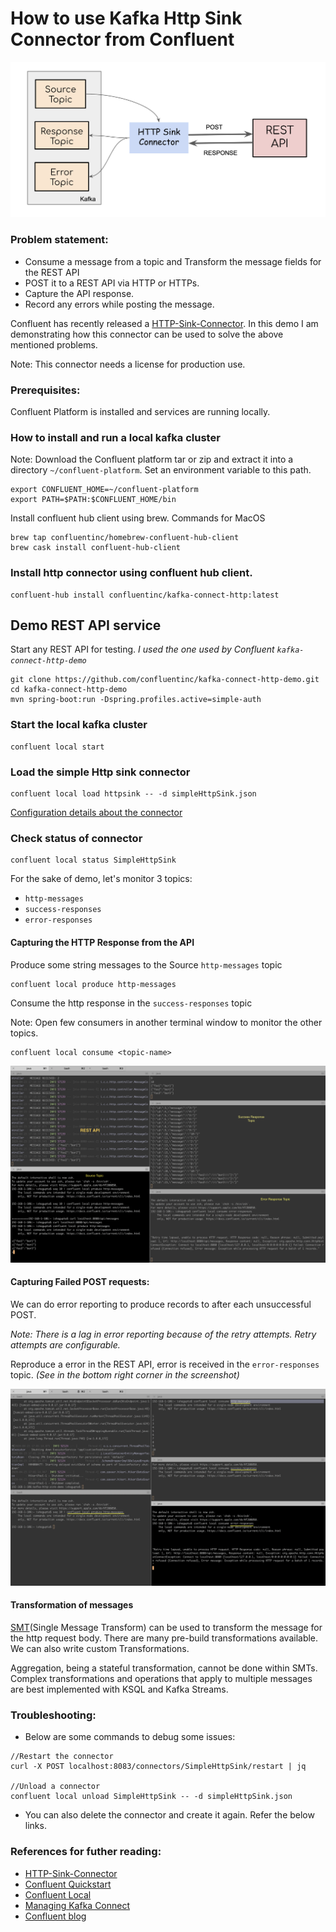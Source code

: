 # How to use Kafka Http Sink Connector from Confluent

![An example use case](./images/HTTP-Sink-Connector.png)

### Problem statement:
- Consume a message from a topic and Transform the message fields for the REST API
- POST it to a REST API via HTTP or HTTPs.
- Capture the API response.
- Record any errors while posting the message.

Confluent has recently released a [HTTP-Sink-Connector](https://docs.confluent.io/current/connect/kafka-connect-http/index.html#connect-http-connector). In this demo I am demonstrating how this connector can be used to solve the above mentioned problems.

Note: This connector needs a license for production use.

### Prerequisites:

Confluent Platform is installed and services are running locally.

### How to install and run a local kafka cluster

Note: Download the Confluent platform tar or zip and extract it into a directory `~/confluent-platform`. Set an environment variable to this path.

```
export CONFLUENT_HOME=~/confluent-platform
export PATH=$PATH:$CONFLUENT_HOME/bin
```
Install confluent hub client using brew. Commands for MacOS

```
brew tap confluentinc/homebrew-confluent-hub-client
brew cask install confluent-hub-client
```

### Install http connector using confluent hub client.

```
confluent-hub install confluentinc/kafka-connect-http:latest
```

## Demo REST API service

Start any REST API for testing.
*I used the one used by Confluent `kafka-connect-http-demo`*

```
git clone https://github.com/confluentinc/kafka-connect-http-demo.git
cd kafka-connect-http-demo
mvn spring-boot:run -Dspring.profiles.active=simple-auth
```

### Start the local kafka cluster

```
confluent local start
```

### Load the simple Http sink connector

```
confluent local load httpsink -- -d simpleHttpSink.json
```

[Configuration details about the connector](https://docs.confluent.io/current/connect/kafka-connect-http/connector_config.html#connection)

### Check status of connector

```
confluent local status SimpleHttpSink
```
For the sake of demo, let's monitor 3 topics:
- `http-messages`
- `success-responses`
- `error-responses`

#### Capturing the HTTP Response from the API

Produce some string messages to the Source `http-messages` topic
```
confluent local produce http-messages
```

Consume the http response in the `success-responses` topic

Note: Open few consumers in another terminal window to monitor the other topics.

```
confluent local consume <topic-name>
```

![Messages received in Success response topic](./images/Success-Response-Topic.png)

#### Capturing Failed POST requests:

We can do error reporting to produce records to after each unsuccessful POST.

*Note: There is a lag in error reporting because of the retry attempts. Retry attempts are configurable.*

Reproduce a error in the REST API, error is received in the `error-responses` topic.
*(See in the bottom right corner in the screenshot)*

![Messages in Error Response topic](./images/Error-Response-topic.png)

#### Transformation of messages

[SMT](https://www.confluent.io/blog/kafka-connect-single-message-transformation-tutorial-with-examples/)(Single Message Transform) can be used to transform the message for the http request body. There are many pre-build transformations available.
We can also write custom Transformations.

Aggregation, being a stateful transformation, cannot be done within SMTs.
Complex transformations and operations that apply to multiple messages are best implemented with KSQL and Kafka Streams.

### Troubleshooting:

- Below are some commands to debug some issues:

```
//Restart the connector
curl -X POST localhost:8083/connectors/SimpleHttpSink/restart | jq

//Unload a connector
confluent local unload SimpleHttpSink -- -d simpleHttpSink.json

```
- You can also delete the connector and create it again. Refer the below links.

### References for futher reading:

- [HTTP-Sink-Connector](https://docs.confluent.io/current/connect/kafka-connect-http/index.html#connect-http-connector)
- [Confluent Quickstart](https://docs.confluent.io/current/quickstart/index.html)
- [Confluent Local](https://docs.confluent.io/current/cli/command-reference/confluent-local/index.html#confluent-local)
- [Managing Kafka Connect](https://docs.confluent.io/3.2.0/connect/managing.html)
- [Confluent blog](https://www.confluent.io/blog/webify-event-streams-using-kafka-connect-http-sink/)

